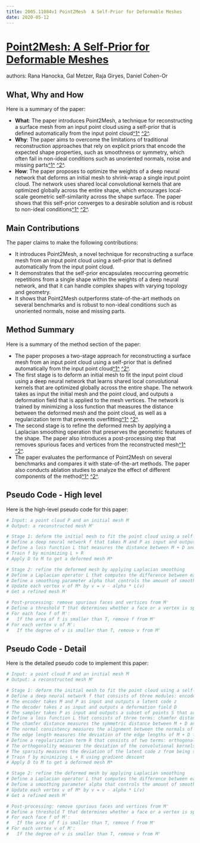 ```yaml
---
title: 2005.11084v1 Point2Mesh  A Self-Prior for Deformable Meshes
date: 2020-05-12
---
```


# [Point2Mesh: A Self-Prior for Deformable Meshes](http://arxiv.org/abs/2005.11084v1)

authors: Rana Hanocka, Gal Metzer, Raja Giryes, Daniel Cohen-Or


## What, Why and How

[1]: https://arxiv.org/pdf/2005.11084v1.pdf "Point2Mesh: A Self-Prior for Deformable Meshes - arXiv.org"
[2]: https://arxiv.org/abs/2005.11084 "[2005.11084] Point2Mesh: A Self-Prior for Deformable Meshes - arXiv.org"
[3]: http://export.arxiv.org/abs/2202.11084v1 "[2202.11084v1] Artificial Viscosity -- Then and Now"

Here is a summary of the paper:

- **What**: The paper introduces Point2Mesh, a technique for reconstructing a surface mesh from an input point cloud using a self-prior that is defined automatically from the input point cloud[^1^][1] [^2^][2].
- **Why**: The paper aims to overcome the limitations of traditional reconstruction approaches that rely on explicit priors that encode the expected shape properties, such as smoothness or symmetry, which often fail in non-ideal conditions such as unoriented normals, noise and missing parts[^1^][1] [^2^][2].
- **How**: The paper proposes to optimize the weights of a deep neural network that deforms an initial mesh to shrink-wrap a single input point cloud. The network uses shared local convolutional kernels that are optimized globally across the entire shape, which encourages local-scale geometric self-similarity across the shape surface. The paper shows that this self-prior converges to a desirable solution and is robust to non-ideal conditions[^1^][1] [^2^][2].

## Main Contributions

The paper claims to make the following contributions:

- It introduces Point2Mesh, a novel technique for reconstructing a surface mesh from an input point cloud using a self-prior that is defined automatically from the input point cloud.
- It demonstrates that the self-prior encapsulates reoccurring geometric repetitions from a single shape within the weights of a deep neural network, and that it can handle complex shapes with varying topology and geometry.
- It shows that Point2Mesh outperforms state-of-the-art methods on several benchmarks and is robust to non-ideal conditions such as unoriented normals, noise and missing parts.

## Method Summary

[1]: https://arxiv.org/pdf/2005.11084v1.pdf "Point2Mesh: A Self-Prior for Deformable Meshes - arXiv.org"
[2]: https://arxiv.org/abs/2005.11084 "[2005.11084] Point2Mesh: A Self-Prior for Deformable Meshes - arXiv.org"
[3]: http://export.arxiv.org/abs/2103.11084v1 "[2103.11084v1] 3DMNDT:3D multi-view registration method based on the ..."

Here is a summary of the method section of the paper:

- The paper proposes a two-stage approach for reconstructing a surface mesh from an input point cloud using a self-prior that is defined automatically from the input point cloud[^1^][1] [^2^][2].
- The first stage is to deform an initial mesh to fit the input point cloud using a deep neural network that learns shared local convolutional kernels that are optimized globally across the entire shape. The network takes as input the initial mesh and the point cloud, and outputs a deformation field that is applied to the mesh vertices. The network is trained by minimizing a loss function that measures the distance between the deformed mesh and the point cloud, as well as a regularization term that prevents overfitting[^1^][1] [^2^][2].
- The second stage is to refine the deformed mesh by applying a Laplacian smoothing operation that preserves the geometric features of the shape. The paper also introduces a post-processing step that removes spurious faces and vertices from the reconstructed mesh[^1^][1] [^2^][2].
- The paper evaluates the performance of Point2Mesh on several benchmarks and compares it with state-of-the-art methods. The paper also conducts ablation studies to analyze the effect of different components of the method[^1^][1] [^2^][2].

## Pseudo Code - High level

Here is the high-level pseudo code for this paper:

```python
# Input: a point cloud P and an initial mesh M
# Output: a reconstructed mesh M'

# Stage 1: deform the initial mesh to fit the point cloud using a self-prior
# Define a deep neural network f that takes M and P as input and outputs a deformation field D
# Define a loss function L that measures the distance between M + D and P, and a regularization term R that prevents overfitting
# Train f by minimizing L + R
# Apply D to M to get a deformed mesh M*

# Stage 2: refine the deformed mesh by applying Laplacian smoothing
# Define a Laplacian operator L that computes the difference between each vertex and its neighbors
# Define a smoothing parameter alpha that controls the amount of smoothing
# Update each vertex v of M* by v = v - alpha * L(v)
# Get a refined mesh M'

# Post-processing: remove spurious faces and vertices from M'
# Define a threshold T that determines whether a face or a vertex is spurious
# For each face f of M':
#   If the area of f is smaller than T, remove f from M'
# For each vertex v of M':
#   If the degree of v is smaller than T, remove v from M'
```

## Pseudo Code - Detail

Here is the detailed pseudo code to implement this paper:

```python
# Input: a point cloud P and an initial mesh M
# Output: a reconstructed mesh M'

# Stage 1: deform the initial mesh to fit the point cloud using a self-prior
# Define a deep neural network f that consists of three modules: encoder, decoder and sampler
# The encoder takes M and P as input and outputs a latent code z
# The decoder takes z as input and outputs a deformation field D
# The sampler takes P as input and outputs a subset of points S that are uniformly distributed on the surface of P
# Define a loss function L that consists of three terms: chamfer distance, normal consistency and edge length
# The chamfer distance measures the symmetric distance between M + D and S
# The normal consistency measures the alignment between the normals of M + D and S
# The edge length measures the deviation of the edge lengths of M + D from the average edge length of M
# Define a regularization term R that consists of two terms: orthogonality and sparsity
# The orthogonality measures the deviation of the convolutional kernels from being orthogonal
# The sparsity measures the deviation of the latent code z from being sparse
# Train f by minimizing L + R using gradient descent
# Apply D to M to get a deformed mesh M*

# Stage 2: refine the deformed mesh by applying Laplacian smoothing
# Define a Laplacian operator L that computes the difference between each vertex and its neighbors weighted by their inverse distances
# Define a smoothing parameter alpha that controls the amount of smoothing
# Update each vertex v of M* by v = v - alpha * L(v)
# Get a refined mesh M'

# Post-processing: remove spurious faces and vertices from M'
# Define a threshold T that determines whether a face or a vertex is spurious
# For each face f of M':
#   If the area of f is smaller than T, remove f from M'
# For each vertex v of M':
#   If the degree of v is smaller than T, remove v from M'
```